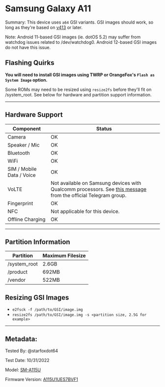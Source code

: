 # Samsung Galaxy A11

   Summary: This device uses `a64` GSI variants. GSI images should work, so long as they're based on [v413](https://github.com/phhusson/treble_experimentations/releases/tag/v413) or later. 

   Note: Android 11-based GSI images (ie. dotOS 5.2) may suffer from watchdog issues related to /dev/watchdog0. Android 12-based GSI images do not have this issue.



## Flashing Quirks

   **You will need to install GSI images using TWRP or OrangeFox's `Flash as System Image` option.**

   Some ROMs may need to be resized using `resize2fs` before they'll fit on /system_root. See below for hardware and partition support information.
   

***


## Hardware Support

| Component                 |      Status                                               |
|---------------------------|-----------------------------------------------------------|
| Camera                    | OK                                                        |
| Speaker / Mic             | OK                                                        |
| Bluetooth                 | OK                                                        |
| WiFi                      | OK                                                        |
| SIM / Mobile Data / Voice | OK                                                        |
| VoLTE                     | Not available on Samsung devices with Qualcomm processors. See [this message](https://t.me/phhtreble/570295) from the official Telegram group.|
| Fingerprint               | OK                                                        |
| NFC                       | Not applicable for this device.                           |
| Offline Charging          | OK                                                        |
---

## Partition Information

| Partition      |      Maximum Filesize       |
|----------------|-----------------------------|
| /system_root   | 2.6GB                       |
| /product       | 692MB                       |
| /vendor        | 522MB                       |

## Resizing GSI Images
  * `e2fsck -f /path/to/GSI/image.img`
  * `resize2fs /path/to/GSI/image.img -s <partition size, 2.5G for example>`



***


## Metadata:

Tested By: @starfoxdot64 

Test Date: 10/31/2022

Model: [SM-A115U](https://samfw.com/firmware/SM-A115U1)

Firmware Version: [A115U1UES7BVF1](https://samfw.com/firmware/SM-A115U1/ATT/A115U1UES7BVF1)

